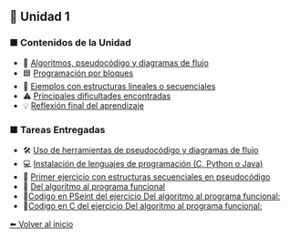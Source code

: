 ## 🧩 Unidad 1

### ■ Contenidos de la Unidad
- 📝 [Algoritmos, pseudocódigo y diagramas de flujo](Algoritmos.md)
- 🟦 [Programación por bloques](bloques.md)
- 🔹 [Ejemplos con estructuras lineales o secuenciales](Ejemplos.md)
- ⚠️ [Principales dificultades encontradas](dificultades.md)
- 💡 [Reflexión final del aprendizaje](reflexion.md)

### ■ Tareas Entregadas
- 🛠️ [Uso de herramientas de pseudocódigo y diagramas de flujo](MOSCOL_CASTILLO_JOAQUINEMILIO_AA1.pdf)
- 💻 [Instalación de lenguajes de programación (C, Python o Java)](MOSCOL_CASTILLO_JOAQUINEMILIO_AA2.pdf)
- 🚀 [Primer ejercicio con estructuras secuenciales en pseudocódigo](MOSCOL_CASTILLO_JOAQUINEMILIO_PL1.pdf)
- 🔄 [Del algoritmo al programa funcional](MOSCOL_CASTILLO_JOAQUINEMILIO_APE1.pdf)
- 🔹[Codigo en PSeint del ejercicio Del algoritmo al programa funcional:](https://github.com/joaquinmoscol-netizen/Portafolio-de-Teoria-de-la-Programacion/blob/main/Nota%203er%20Certamen%20PSeint.psc)
- 🔹[Codigo en C del ejercicio Del algoritmo al programa funcional:](https://github.com/joaquinmoscol-netizen/Portafolio-de-Teoria-de-la-Programacion/blob/main/Nota%203er%20Certamen%20C%2B%2B.cpp)   


[⬅️ Volver al inicio](Inicio.md)
